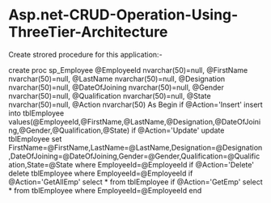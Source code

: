 # Asp.net-CRUD-Operation-Using-ThreeTier-Architecture


Create strored procedure for this application:-


create proc sp_Employee
@EmployeeId     nvarchar(50)=null,
@FirstName      nvarchar(50)=null,
@LastName		nvarchar(50)=null,
@Designation	nvarchar(50)=null,
@DateOfJoining	nvarchar(50)=null,
@Gender			nvarchar(50)=null,
@Qualification	nvarchar(50)=null,
@State			nvarchar(50)=null,
@Action			nvarchar(50)
As
Begin
if @Action='Insert' 
insert into tblEmployee values(@EmployeeId,@FirstName,@LastName,@Designation,@DateOfJoining,@Gender,@Qualification,@State)
if @Action='Update' 
update tblEmployee set FirstName=@FirstName,LastName=@LastName,Designation=@Designation,DateOfJoining=@DateOfJoining,Gender=@Gender,Qualification=@Qualification,State=@State where EmployeeId=@EmployeeId
if @Action='Delete'
delete tblEmployee where EmployeeId=@EmployeeId
if @Action='GetAllEmp'
select * from tblEmployee
if @Action='GetEmp'
select * from tblEmployee where EmployeeId=@EmployeeId
end
